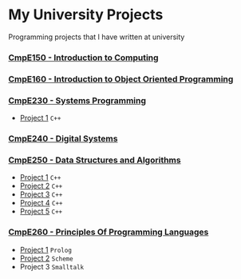 # My University Projects
Programming projects that I have written at university

### [CmpE150 - Introduction to Computing](/cmpe150)

### [CmpE160 - Introduction to Object Oriented Programming](/cmpe160)

### [CmpE230 - Systems Programming](/cmpe230)
- [Project 1](/cmpe230/project1) `C++`

### [CmpE240 - Digital Systems](/cmpe240)

### [CmpE250 - Data Structures and Algorithms](/cmpe250)
- [Project 1](/cmpe250/project1) `C++`
- [Project 2](/cmpe250/project2) `C++`
- [Project 3](/cmpe250/project3) `C++`
- [Project 4](/cmpe250/project4) `C++`
- [Project 5](/cmpe250/project5) `C++`

### [CmpE260 - Principles Of Programming Languages](/cmpe260)
- [Project 1](/cmpe260/project1) `Prolog`
- [Project 2](/cmpe260/project2) `Scheme`
- Project 3 `Smalltalk`
